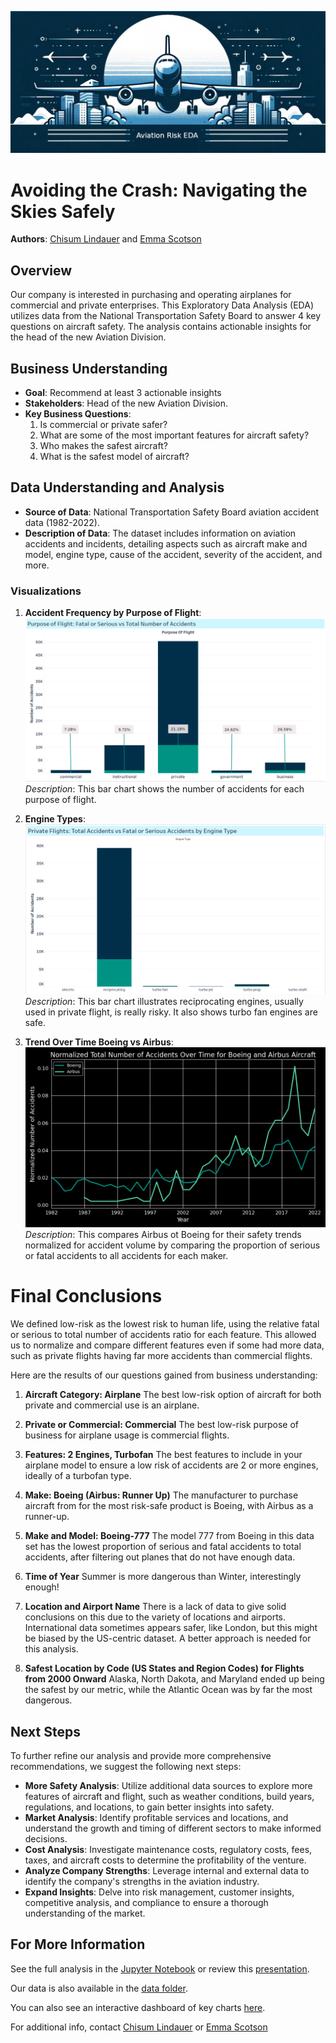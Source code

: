 ![aviation venture risk EDA](./images/aviation-venture-risk-eda-header.jpg)

# Avoiding the Crash: Navigating the Skies Safely

**Authors**: [Chisum Lindauer](chisum@atrixtech.com) and [Emma Scotson](emmascotson112@gmail.com)

## Overview
Our company is interested in purchasing and operating airplanes for commercial and private enterprises. This Exploratory Data Analysis (EDA) utilizes data from the National Transportation Safety Board to answer 4 key questions on aircraft safety. The analysis contains actionable insights for the head of the new Aviation Division.

## Business Understanding
- **Goal**: Recommend at least 3 actionable insights 
- **Stakeholders**: Head of the new Aviation Division.
- **Key Business Questions**:
  1. Is commercial or private safer?
  2. What are some of the most important features for aircraft safety?
  3. Who makes the safest aircraft?
  4. What is the safest model of aircraft?

## Data Understanding and Analysis
- **Source of Data**: National Transportation Safety Board aviation accident data (1982-2022).
- **Description of Data**: The dataset includes information on aviation accidents and incidents, detailing aspects such as aircraft make and model, engine type, cause of the accident, severity of the accident, and more.

### Visualizations
1. **Accident Frequency by Purpose of Flight**:
   ![Accident Frequency by Purpose of Flight](./images/purpose_of_flight_chart.png)
   *Description*: This bar chart shows the number of accidents for each purpose of flight.

2. **Engine Types**:
   ![Engine Types](./images/private_flights_engine_type_chart.png)
   *Description*: This bar chart illustrates reciprocating engines, usually used in private flight, is really risky.  It also shows turbo fan engines are safe.

3. **Trend Over Time Boeing vs Airbus**:
   ![Trend Over Time Boeing vs Airbush](./images/boeing_vs_airbus_notransparent.png)
   *Description*: This compares Airbus ot Boeing for their safety trends normalized for accident volume by comparing the proportion of serious or fatal accidents to all accidents for each maker.

# Final Conclusions

We defined low-risk as the lowest risk to human life, using the relative fatal or serious to total number of accidents ratio for each feature. This allowed us to normalize and compare different features even if some had more data, such as private flights having far more accidents than commercial flights.

Here are the results of our questions gained from business understanding:

1. **Aircraft Category: Airplane**
   The best low-risk option of aircraft for both private and commercial use is an airplane.

2. **Private or Commercial: Commercial**
   The best low-risk purpose of business for airplane usage is commercial flights.

3. **Features: 2 Engines, Turbofan**
   The best features to include in your airplane model to ensure a low risk of accidents are 2 or more engines, ideally of a turbofan type.

4. **Make: Boeing (Airbus: Runner Up)**
   The manufacturer to purchase aircraft from for the most risk-safe product is Boeing, with Airbus as a runner-up.

5. **Make and Model: Boeing-777**
   The model 777 from Boeing in this data set has the lowest proportion of serious and fatal accidents to total accidents, after filtering out planes that do not have enough data.

6. **Time of Year**
   Summer is more dangerous than Winter, interestingly enough!

7. **Location and Airport Name**
   There is a lack of data to give solid conclusions on this due to the variety of locations and airports. International data sometimes appears safer, like London, but this might be biased by the US-centric dataset. A better approach is needed for this analysis.

8. **Safest Location by Code (US States and Region Codes) for Flights from 2000 Onward**
   Alaska, North Dakota, and Maryland ended up being the safest by our metric, while the Atlantic Ocean was by far the most dangerous.


## Next Steps
To further refine our analysis and provide more comprehensive recommendations, we suggest the following next steps:

- **More Safety Analysis**: Utilize additional data sources to explore more features of aircraft and flight, such as weather conditions, build years, regulations, and locations, to gain better insights into safety.
- **Market Analysis**: Identify profitable services and locations, and understand the growth and timing of different sectors to make informed decisions.
- **Cost Analysis**: Investigate maintenance costs, regulatory costs, fees, taxes, and aircraft costs to determine the profitability of the venture.
- **Analyze Company Strengths**: Leverage internal and external data to identify the company's strengths in the aviation industry.
- **Expand Insights**: Delve into risk management, customer insights, competitive analysis, and compliance to ensure a thorough understanding of the market.

## For More Information
See the full analysis in the [Jupyter Notebook](./aviation-venture-risk-eda.ipynb) or review this [presentation](./presentation.pdf).

Our data is also available in the [data folder](./data/AviationData.csv).

You can also see an interactive dashboard of key charts [here](https://public.tableau.com/app/profile/chisum.lindauer/viz/Flatiron-Project1-Visualizations-final/Dashboard1?publish=yes(learn-env)).

For additional info, contact [Chisum Lindauer](chisum@atrixtech.com) or [Emma Scotson](emmascotson112@gmail.com)